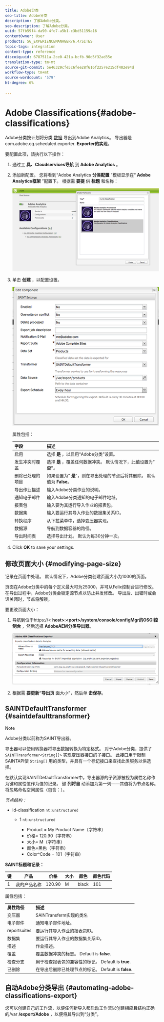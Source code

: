 ```yaml
---
title: Adobe分类
seo-title: Adobe分类
description: 了解Adobe分类。
seo-description: 了解Adobe分类。
uuid: 57fb59f4-da90-4fe7-a5b1-c3bd51159a16
contentOwner: User
products: SG_EXPERIENCEMANAGER/6.4/SITES
topic-tags: integration
content-type: reference
discoiquuid: 6787511a-2ce0-421a-bcfb-90d5f32ad35e
translation-type: tm+mt
source-git-commit: be46329cfe5c6fee28f616f2257e215df402e94d
workflow-type: tm+mt
source-wordcount: '579'
ht-degree: 6%

---
```



# Adobe Classifications{#adobe-classifications}

Adobe分类按计划将分类 [数据](/help/sites-administering/adobeanalytics.md) 导出到Adobe Analytics。 导出器是com.adobe.cq.scheduled.exporter. **Exporter的实现**。

要配置此项，请执行以下操作：

1. 通过工 **具、Cloudservices导航** 到 **Adobe Analytics** 。
1. 添加新配置。 您将看到“Adobe Analytics **分类配置** ”模板显示在“ **Adobe Analytics框架** ”配置下。 根据需 **要提** 供 **标题** 和名称：

   ![aa-26](assets/aa-25.png)

1. 单击 **创建** ，以配置设置。

   ![chlimage_1](assets/chlimage_1.png)

   属性包括：

   | **字段** | **描述** |
   |---|---|
   | 启用 | 选择 **是** ，以启用“Adobe分类”设置。 |
   | 发生冲突时覆盖 | 选择 **是** ，覆盖任何数据冲突。 默认情况下，此值设置为“ **否”**。 |
   | 删除已处理的项目 | 如果设置为“ **是**”，则在导出处理的节点后将其删除。 默认值为 **False**。 |
   | 导出作业描述 | 输入Adobe分类作业的说明。 |
   | 通知电子邮件 | 输入Adobe分类通知的电子邮件地址。 |
   | 报表包 | 输入要为其运行导入作业的报表包。 |
   | 数据集 | 输入要运行其导入作业的数据集关系ID。 |
   | 转换程序 | 从下拉菜单中，选择变压器实现。 |
   | 数据源 | 导航到数据容器的路径。 |
   | 导出时间表 | 选择导出计划。 默认为每30分钟一次。 |

1. Click **OK** to save your settings.

## 修改页面大小 {#modifying-page-size}

记录在页面中处理。 默认情况下，Adobe分类创建页面大小为1000的页面。

页面在Adobe分类中的每个定义最大可为25000，并可从Felix控制台进行修改。 在导出过程中，Adobe分类会锁定源节点以防止并发修改。 导出后、出错时或会话关闭时，节点将解锁。

要更改页面大小：

1. 导航到位于https://&lt; **host>:&lt;port>/system/console/configMgr的OSGI控制台** ，然后选择 **AdobeAEM分类导出器**。

   ![aa-25](assets/aa-26.png)

1. 根据需 **要更新“导出页** 面大小”，然后单 **击保存**。

## SAINTDefaultTransformer {#saintdefaulttransformer}

>[!NOTE]
>
>Adobe分类以前称为SAINT导出器。

导出器可以使用转换器将导出数据转换为特定格式。 对于Adobe分类，提供了 `SAINTTransformer<String[]>` 实现变压器接口的子接口。 此接口用于限制SAINTAPI使 `String[]` 用的类型，并具有一个标记接口来查找此类服务以供选择。

在默认实现SAINTDefaultTransformer中，导出器源的子资源被视为属性名称作为键和属性值作为值的记录。 键 **列将自** 动添加为第一列——其值将为节点名称。 将忽略命名空间属性（包含：）。

*节点结构：*

* id-classification `nt:unstructured`

   * 1 `nt:unstructured`

      * Product = My Product Name（字符串）
      * 价格= 120.90（字符串）
      * 大小= M（字符串）
      * 颜色=黑色（字符串）
      * Color^Code = 101（字符串）

**SAINT标题和记录：**

| **键** | **产品** | **价格** | **大小** | **颜色** | **颜色代码** |
|---|---|---|---|---|---|
| 1 | 我的产品名称 | 120.90 | M | black | 101 |

属性包括：

<table> 
 <tbody> 
  <tr> 
   <td><strong>属性路径</strong></td> 
   <td><strong>描述</strong></td> 
  </tr> 
  <tr> 
   <td>变压器</td> 
   <td>SAINTransferm实现的类名</td> 
  </tr> 
  <tr> 
   <td>电子邮件</td> 
   <td>通知电子邮件地址。</td> 
  </tr> 
  <tr> 
   <td>reportsuites</td> 
   <td>要运行其导入作业的报表包ID。 </td> 
  </tr> 
  <tr> 
   <td>数据集</td> 
   <td>要运行其导入作业的数据集关系ID。 </td> 
  </tr> 
  <tr> 
   <td>描述</td> 
   <td>作业描述。 <br /> </td> 
  </tr> 
  <tr> 
   <td>覆盖</td> 
   <td>覆盖数据冲突的标志。 Default is <strong>false</strong>.</td> 
  </tr> 
  <tr> 
   <td>检查分支</td> 
   <td>用于检查报表包的兼容性的标记。 Default is <strong>true</strong>.</td> 
  </tr> 
  <tr> 
   <td>已删除</td> 
   <td>在导出后删除已处理节点的标记。 Default is <strong>false</strong>.</td> 
  </tr> 
 </tbody> 
</table>

## 自动Adobe分类导出 {#automating-adobe-classifications-export}

您可以创建自己的工作流，以便任何新导入都启动工作流以创建相应且结构正确的/var **/export/Adobe** ，以便将其导出到“分类”。
